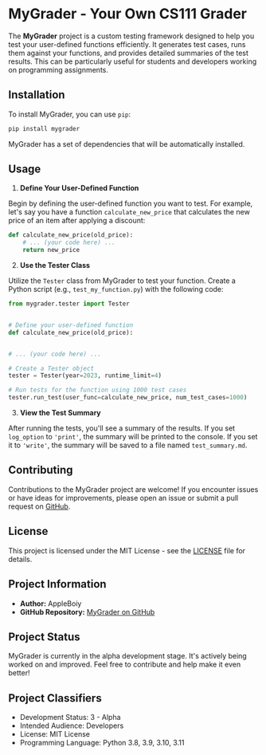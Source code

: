# MyGrader - Your Own CS111 Grader

The **MyGrader** project is a custom testing framework designed to help you test your user-defined functions
efficiently. It generates test cases, runs them against your functions, and provides detailed summaries of the test
results. This can be particularly useful for students and developers working on programming assignments.

## Installation

To install MyGrader, you can use `pip`:

```bash
pip install mygrader
```

MyGrader has a set of dependencies that will be automatically installed.

## Usage

1. **Define Your User-Defined Function**

Begin by defining the user-defined function you want to test. For example, let's say you have a
function `calculate_new_price` that calculates the new price of an item after applying a discount:

```python
def calculate_new_price(old_price):
    # ... (your code here) ...
    return new_price
```

2. **Use the Tester Class**

Utilize the `Tester` class from MyGrader to test your function. Create a Python script (e.g., `test_my_function.py`)
with the following code:

```python
from mygrader.tester import Tester


# Define your user-defined function
def calculate_new_price(old_price):


# ... (your code here) ...

# Create a Tester object
tester = Tester(year=2023, runtime_limit=4)

# Run tests for the function using 1000 test cases
tester.run_test(user_func=calculate_new_price, num_test_cases=1000)
```

3. **View the Test Summary**

After running the tests, you'll see a summary of the results. If you set `log_option` to `'print'`, the summary will be
printed to the console. If you set it to `'write'`, the summary will be saved to a file named `test_summary.md`.

## Contributing

Contributions to the MyGrader project are welcome! If you encounter issues or have ideas for improvements, please open
an issue or submit a pull request on [GitHub](https://github.com/AppleBoiy/my-grader).

## License

This project is licensed under the MIT License - see the [LICENSE](LICENSE) file for details.

## Project Information

- **Author:** AppleBoiy
- **GitHub Repository:** [MyGrader on GitHub](https://github.com/AppleBoiy/my-grader)

## Project Status

MyGrader is currently in the alpha development stage. It's actively being worked on and improved. Feel free to
contribute and help make it even better!

## Project Classifiers

- Development Status: 3 - Alpha
- Intended Audience: Developers
- License: MIT License
- Programming Language: Python 3.8, 3.9, 3.10, 3.11


